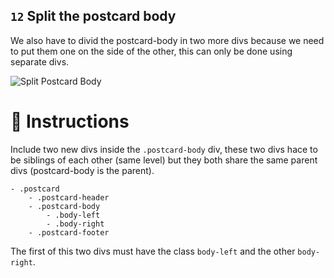 ## `12` Split the postcard body

We also have to divid the postcard-body in two more divs because we need to put them one on the side of the other, this can only be done using separate divs.

![Split Postcard Body](https://github.com/breatheco-de/exercise-postcard/blob/learnpack/.learn/assets/12-split-postcard-body.gif?raw=true)

# 📝 Instructions

Include two new divs inside the `.postcard-body` div, these two divs hace to be siblings of each other (same level) but they both share the same parent divs (postcard-body is the parent).

```
- .postcard
    - .postcard-header
    - .postcard-body
        - .body-left
        - .body-right
    - .postcard-footer
```

The first of this two divs must have the class `body-left` and the other `body-right`.